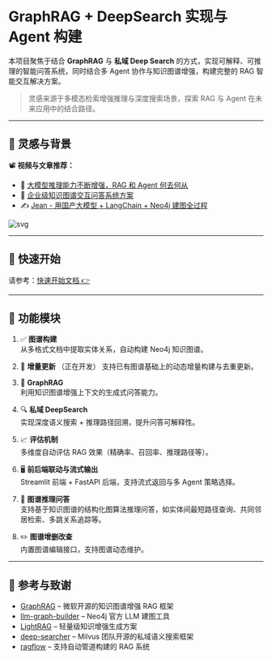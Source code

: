 # GraphRAG + DeepSearch 实现与 Agent 构建

本项目聚焦于结合 **GraphRAG** 与 **私域 Deep Search** 的方式，实现可解释、可推理的智能问答系统，同时结合多 Agent 协作与知识图谱增强，构建完整的 RAG 智能交互解决方案。

> 灵感来源于多模态检索增强推理与深度搜索场景，探索 RAG 与 Agent 在未来应用中的结合路径。

---

## 🔗 灵感与背景

📽️ **视频与文章推荐：**

- 🎥 [大模型推理能力不断增强，RAG 和 Agent 何去何从](https://www.bilibili.com/video/BV1i6RNYpEwV)  
- 🎥 [企业级知识图谱交互问答系统方案](https://www.bilibili.com/video/BV1U599YrE26)  
- ✍️ [Jean - 用国产大模型 + LangChain + Neo4j 建图全过程](https://zhuanlan.zhihu.com/p/716089164)

![svg](./assets/deepsearch.svg)

---

## 🚀 快速开始

请参考：[快速开始文档 👉](./assets/start.md)

---

## 🎯 功能模块

1. ✅ **图谱构建**  
   从多格式文档中提取实体关系，自动构建 Neo4j 知识图谱。

2. 🔁 **增量更新**  （正在开发）
   支持已有图谱基础上的动态增量构建与去重更新。

3. 🧩 **GraphRAG**  
   利用知识图谱增强上下文的生成式问答能力。

4. 🔍 **私域 DeepSearch**  
   实现深度语义搜索 + 推理路径回溯，提升问答可解释性。

5. 📈 **评估机制**  
   多维度自动评估 RAG 效果（精确率、召回率、推理路径等）。

6. 🖥️ **前后端联动与流式输出**  
   Streamlit 前端 + FastAPI 后端，支持流式返回与多 Agent 策略选择。

7. 🧠 **图谱推理问答**  
   支持基于知识图谱的结构化图算法推理问答，如实体间最短路径查询、共同邻居检索、多跳关系追踪等。

8. ✏️ **图谱增删改查**  
   内置图谱编辑接口，支持图谱动态维护。

---

## 🙏 参考与致谢

- [GraphRAG](https://github.com/microsoft/graphrag) – 微软开源的知识图谱增强 RAG 框架  
- [llm-graph-builder](https://github.com/neo4j-labs/llm-graph-builder) – Neo4j 官方 LLM 建图工具  
- [LightRAG](https://github.com/HKUDS/LightRAG) – 轻量级知识增强生成方案  
- [deep-searcher](https://github.com/zilliztech/deep-searcher) – Milvus 团队开源的私域语义搜索框架  
- [ragflow](https://github.com/infiniflow/ragflow) – 支持自动管道构建的 RAG 系统  